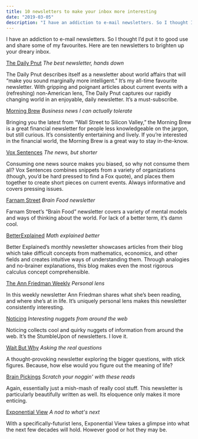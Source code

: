 ```yaml
---
title: 10 newsletters to make your inbox more interesting
date: "2019-03-05"
description: "I have an addiction to e-mail newsletters. So I thought I’d put it to good use and share some of my favourites. Here are ten newsletters to brighten up your dreary inbox."
---
```


I have an addiction to e-mail newsletters. So I thought I’d put it to good use and share some of my favourites. Here are ten newsletters to brighten up your dreary inbox.

[The Daily Pnut](https://www.dailypnut.com/)
*The best newsletter, hands down*

The Daily Pnut describes itself as a newsletter about world affairs that will “make you sound marginally more intelligent.” It’s my all-time favourite newsletter. With gripping and poignant articles about current events with a (refreshing) non-American lens, The Daily Pnut captures our rapidly changing world in an enjoyable, daily newsletter. It’s a must-subscribe.

[Morning Brew](https://www.morningbrew.com/)
*Business news I can actually tolerate*

Bringing you the latest from “Wall Street to Silicon Valley,” the Morning Brew is a great financial newsletter for people less knowledgeable on the jargon, but still curious. It’s consistently entertaining and lively. If you’re interested in the financial world, the Morning Brew is a great way to stay in-the-know.

[Vox Sentences](https://www.vox.com/vox-sentences)
*The news, but shorter*

Consuming one news source makes you biased, so why not consume them all? Vox Sentences combines snippets from a variety of organizations (though, you’d be hard pressed to find a Fox quote), and places them together to create short pieces on current events. Always informative and covers pressing issues.

[Farnam Street](https://fs.blog/)
*Brain Food newsletter*

Farnam Street’s “Brain Food” newsletter covers a variety of mental models and ways of thinking about the world. For lack of a better term, it’s damn cool.

[BetterExplained](https://betterexplained.com/)
*Math explained better*

Better Explained’s monthly newsletter showcases articles from their blog which take difficult concepts from mathematics, economics, and other fields and creates intuitive ways of understanding them. Through analogies and no-brainer explanations, this blog makes even the most rigorous calculus concept comprehensible.

[The Ann Friedman Weekly](https://www.annfriedman.com/)
*Personal lens*

In this weekly newsletter Ann Friedman shares what she’s been reading, and where she’s at in life. It’s uniquely personal lens makes this newsletter consistently interesting.

[Noticing](https://kottke.org/newsletter/)
*Interesting nuggets from around the web*

Noticing collects cool and quirky nuggets of information from around the web. It’s the StumbleUpon of newsletters. I love it.

[Wait But Why](https://waitbutwhy.com/)
*Asking the real questions*

A thought-provoking newsletter exploring the bigger questions, with stick figures. Because, how else would you figure out the meaning of life?

[Brain Pickings](https://www.brainpickings.org/)
*Scratch your noggin' with these reads*

Again, essentially just a mish-mash of really cool stuff.  This newsletter is particularly beautifully written as well. Its eloquence only makes it more enticing.

[Exponential View](https://www.exponentialview.co/)
*A nod to what's next*

With a specifically-futurist lens, Exponential View takes a glimpse into what the next few decades will hold. However good or hot they may be.